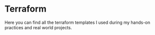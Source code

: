 # Terraform
Here you can find all the terraform templates I used during my hands-on practices and real world projects.
